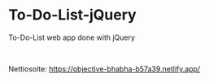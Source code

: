 # To-Do-List-jQuery

To-Do-List web app done with jQuery

<br>

Nettiosoite: https://objective-bhabha-b57a39.netlify.app/
